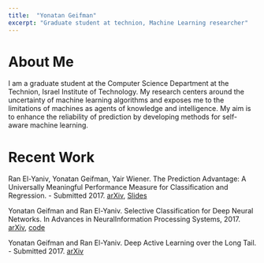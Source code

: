 ```yaml
---
title:  "Yonatan Geifman"
excerpt: "Graduate student at technion, Machine Learning researcher"
---
```


# About Me #
I am a graduate student at the Computer Science Department at the Technion, Israel Institute of Technology. My research centers around the uncertainty of machine learning algorithms and exposes me to the limitations of machines as agents of knowledge and intelligence. My aim is to enhance the reliability of prediction by developing methods for self-aware machine learning.

# Recent Work #
Ran El-Yaniv, Yonatan Geifman, Yair Wiener. The Prediction Advantage: A Universally Meaningful Performance Measure for Classification and Regression. - Submitted 2017.
[arXiv](https://arxiv.org/abs/1705.08499), [Slides](https://geifmany.github.io/papers/prediction%20advantage/prediction%20advantage%20slides.pdf)

Yonatan Geifman and Ran El-Yaniv. Selective Classification for Deep Neural Networks. In Advances in NeuralInformation Processing Systems, 2017.
[arXiv](https://arxiv.org/abs/1705.08500), [code](https://github.com/geifmany/selective_deep_learning)

Yonatan Geifman and Ran El-Yaniv. Deep Active Learning over the Long Tail. - Submitted 2017.
[arXiv](https://arxiv.org/abs/1711.00941)

